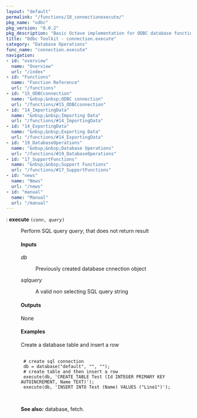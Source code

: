 ```yaml
---
layout: "default"
permalink: "/functions/18_connectionexecute/"
pkg_name: "odbc"
pkg_version: "0.0.2"
pkg_description: "Basic Octave implementation for ODBC database functionality"
title: "Odbc Toolkit - connection.execute"
category: "Database Operations"
func_name: "connection.execute"
navigation:
- id: "overview"
  name: "Overview"
  url: "/index"
- id: "Functions"
  name: "Function Reference"
  url: "/functions"
- id: "15_ODBCconnection"
  name: "&nbsp;&nbsp;ODBC connection"
  url: "/functions/#15_ODBCconnection"
- id: "14_ImportingData"
  name: "&nbsp;&nbsp;Importing Data"
  url: "/functions/#14_ImportingData"
- id: "14_ExportingData"
  name: "&nbsp;&nbsp;Exporting Data"
  url: "/functions/#14_ExportingData"
- id: "19_DatabaseOperations"
  name: "&nbsp;&nbsp;Database Operations"
  url: "/functions/#19_DatabaseOperations"
- id: "17_SupportFunctions"
  name: "&nbsp;&nbsp;Support Functions"
  url: "/functions/#17_SupportFunctions"
- id: "news"
  name: "News"
  url: "/news"
- id: "manual"
  name: "Manual"
  url: "/manual"
---
```

<dl class="first-deftypefn">
<dt class="deftypefn" id="index-execute"><span class="category-def">: </span><span><strong class="def-name">execute</strong> <code class="def-code-arguments">(<var class="var">conn</var>, <var class="var">query</var>)</code><a class="copiable-link" href='#index-execute'></a></span></dt>
<dd><p>Perform SQL query <var class="var">query</var>, that does not return result
</p>
<h4 class="subsubheading" id="Inputs">Inputs</h4>
<dl class="table">
<dt><var class="var">db</var></dt>
<dd><p>Previously created database cnnection object
 </p></dd>
<dt><var class="var">sqlquery</var></dt>
<dd><p>A valid non selecting SQL query string
 </p></dd>
</dl>

<h4 class="subsubheading" id="Outputs">Outputs</h4>
<p>None
</p>
<h4 class="subsubheading" id="Examples">Examples</h4>
<p>Create a database table and insert a row
 </p><div class="example">
<pre class="example-preformatted"> <code class="code">
 # create sql connection
 db = database(&quot;default&quot;, &quot;&quot;, &quot;&quot;);
 # create table and then insert a row
 execute(db, 'CREATE TABLE Test (Id INTEGER PRIMARY KEY AUTOINCREMENT, Name TEXT)');
 execute(db, 'INSERT INTO Test (Name) VALUES (&quot;Line1&quot;)');
 </code>
 </pre></div>


<p><strong class="strong">See also:</strong> database, fetch.
 </p></dd></dl>